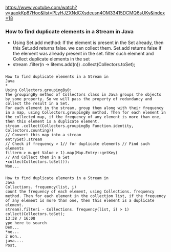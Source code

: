 
https://www.youtube.com/watch?v=aaokKp87Hoc&list=PLyHJZXNdCXsdeusn4OM33415DCMQ6sUKy&index=18
### How to find duplicate elements in a Stream in Java

- Using Set.add method:
    If the element is present in the Set already, then this Set.add returns false. we can collect them.
    Set.add returns false if the element was already present in the set. filter such element and Collect duplicate elements in the set
- stream .filter(n -> litems.add(n)) .collect(Collectors.toSet);

###
```
How to find duplicate elements in a Stream in
Java
*
Using Collectors.groupingBy0:
The groupingBy method of Collectors class in Java groups the objects by some property. So we will pass the property of redundancy and collect the result in a Set.
For each element in the stream, group them along with their frequency in a map, using Collectors.groupingBy method. Then for each element in the collected map, if the frequency of any element is more than one, then this element is a duplicate element.
stream .collect(Collectors.groupingBy Function.identity, Collectors.counting))
// Convert this map into a stream
entrySet).stream
// Check if frequency > 1// for duplicate elements // Find such elements
filterm > m.get Value > 1).map(Map.Entry::getKey)
// And Collect them in a Set
•collectCollectors.toSet()):
Won...
```
###
```
How to find duplicate elements in a Stream in
Java
Collections. frequency(list, i)
count the frequency of each element, using Collections. frequency method. Then for each element in the collection list, if the frequency of any element is more than one, then this element is a duplicate element.
stream).filteri - Collections. frequency(list, i) > 1)
collect(Collectors.toSet);
13:38 / 16:08
ype here to search
Dem...
*ne...
2 Won..
java....
Post.
```
###